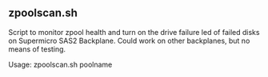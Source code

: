 ## zpoolscan.sh

Script to monitor zpool health and turn on the drive failure led of failed disks on Supermicro SAS2 Backplane.
Could work on other backplanes, but no means of testing.

Usage: zpoolscan.sh poolname